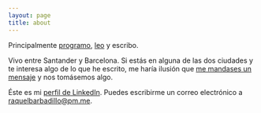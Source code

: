```yaml
---
layout: page
title: about
---
```


Principalmente [programo](https://www.tinybird.co/), [leo](https://www.instagram.com/ocasionalmenteleo/) y escribo.

Vivo entre Santander y Barcelona. Si estás en alguna de las dos ciudades y te interesa algo de lo que he escrito, me haría ilusión que [me mandases un mensaje](https://x.com/raquelbars) y nos tomásemos algo.

Éste es mi [perfil de LinkedIn](https://www.linkedin.com/in/raquelbarbadillo/). Puedes escribirme un correo electrónico a [raquelbarbadillo@pm.me](mailto:raquelbarbadillo@pm.me).
